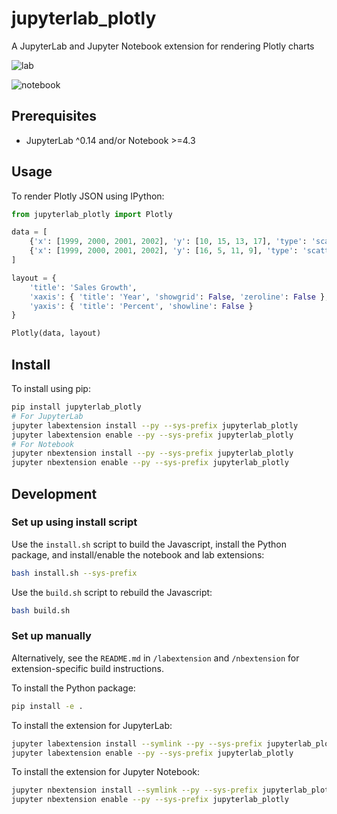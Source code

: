 # jupyterlab_plotly

A JupyterLab and Jupyter Notebook extension for rendering Plotly charts

![lab](http://g.recordit.co/CmiB0dfKUa.gif)

![notebook](http://g.recordit.co/AFtqwfIM9B.gif)

## Prerequisites

* JupyterLab ^0.14 and/or Notebook >=4.3

## Usage

To render Plotly JSON using IPython:

```python
from jupyterlab_plotly import Plotly

data = [
    {'x': [1999, 2000, 2001, 2002], 'y': [10, 15, 13, 17], 'type': 'scatter'},
    {'x': [1999, 2000, 2001, 2002], 'y': [16, 5, 11, 9], 'type': 'scatter'}
]

layout = {
    'title': 'Sales Growth',
    'xaxis': { 'title': 'Year', 'showgrid': False, 'zeroline': False },
    'yaxis': { 'title': 'Percent', 'showline': False }
}

Plotly(data, layout)
```

## Install

To install using pip:

```bash
pip install jupyterlab_plotly
# For JupyterLab
jupyter labextension install --py --sys-prefix jupyterlab_plotly
jupyter labextension enable --py --sys-prefix jupyterlab_plotly
# For Notebook
jupyter nbextension install --py --sys-prefix jupyterlab_plotly
jupyter nbextension enable --py --sys-prefix jupyterlab_plotly
```

## Development

### Set up using install script

Use the `install.sh` script to build the Javascript, install the Python package, and install/enable the notebook and lab extensions:

```bash
bash install.sh --sys-prefix
```

Use the `build.sh` script to rebuild the Javascript:

```bash
bash build.sh
```

### Set up manually

Alternatively, see the `README.md` in `/labextension` and `/nbextension` for extension-specific build instructions. 

To install the Python package:

```bash
pip install -e .
```

To install the extension for JupyterLab:

```bash
jupyter labextension install --symlink --py --sys-prefix jupyterlab_plotly
jupyter labextension enable --py --sys-prefix jupyterlab_plotly
```

To install the extension for Jupyter Notebook:

```bash
jupyter nbextension install --symlink --py --sys-prefix jupyterlab_plotly
jupyter nbextension enable --py --sys-prefix jupyterlab_plotly
```
